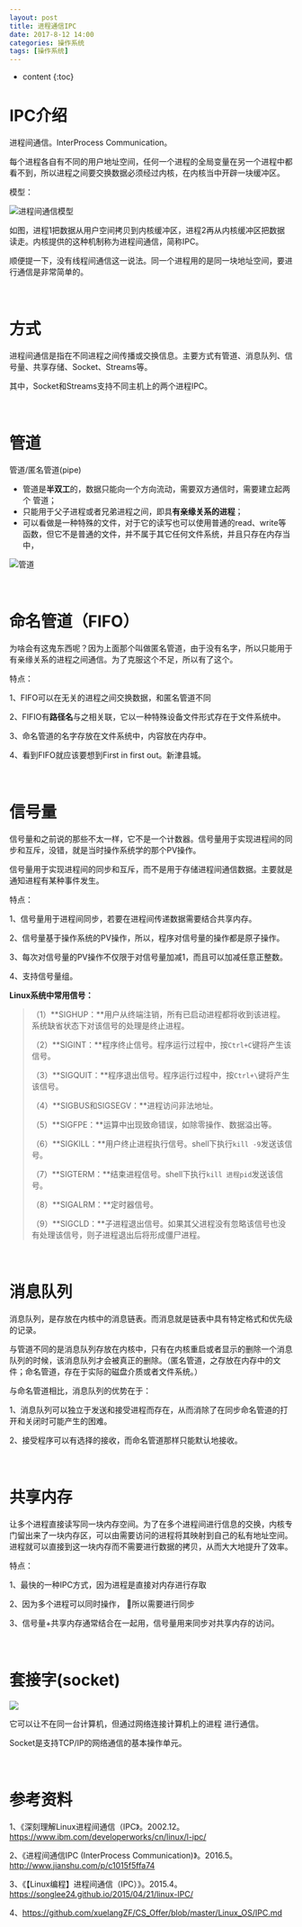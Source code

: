 ```yaml
---
layout: post
title: 进程通信IPC
date: 2017-8-12 14:00
categories: 操作系统
tags: [操作系统]
---
```


* content
{:toc} 
# IPC介绍

进程间通信。InterProcess Communication。

每个进程各自有不同的用户地址空间，任何一个进程的全局变量在另一个进程中都看不到，所以进程之间要交换数据必须经过内核，在内核当中开辟一块缓冲区。

模型：

![进程间通信模型](http://upload-images.jianshu.io/upload_images/1281379-76c95f147203c797.png?imageMogr2/auto-orient/strip%7CimageView2/2/w/1240)

如图，进程1把数据从用户空间拷贝到内核缓冲区，进程2再从内核缓冲区把数据读走。内核提供的这种机制称为进程间通信，简称IPC。

顺便提一下，没有线程间通信这一说法。同一个进程用的是同一块地址空间，要进行通信是非常简单的。

<br/>

# 方式

进程间通信是指在不同进程之间传播或交换信息。主要方式有管道、消息队列、信号量、共享存储、Socket、Streams等。

其中，Socket和Streams支持不同主机上的两个进程IPC。

<br/>

# 管道

管道/匿名管道(pipe)

- 管道是**半双工**的，数据只能向一个方向流动，需要双方通信时，需要建立起两个 管道；
- 只能用于父子进程或者兄弟进程之间，即具**有亲缘关系的进程**；
- 可以看做是一种特殊的文件，对于它的读写也可以使用普通的read、write等函数，但它不是普通的文件，并不属于其它任何文件系统，并且只存在内存当中，

![管道](http://img.blog.csdn.net/20150419223853807?watermark/2/text/aHR0cDovL2Jsb2cuY3Nkbi5uZXQvbGlzb25nbGlzb25nbGlzb25n/font/5a6L5L2T/fontsize/400/fill/I0JBQkFCMA==/dissolve/70/gravity/SouthEast)

<br/>

# 命名管道（FIFO）

为啥会有这鬼东西呢？因为上面那个叫做匿名管道，由于没有名字，所以只能用于有亲缘关系的进程之间通信。为了克服这个不足，所以有了这个。

特点：

1、FIFO可以在无关的进程之间交换数据，和匿名管道不同

2、FIFIO有**路径名**与之相关联，它以一种特殊设备文件形式存在于文件系统中。

3、命名管道的名字存放在文件系统中，内容放在内存中。

4、看到FIFO就应该要想到First in first out。新津县城。

<br/>

# 信号量

信号量和之前说的那些不太一样，它不是一个计数器。信号量用于实现进程间的同步和互斥，没错，就是当时操作系统学的那个PV操作。

信号量用于实现进程间的同步和互斥，而不是用于存储进程间通信数据。主要就是通知进程有某种事件发生。

特点：

1、信号量用于进程间同步，若要在进程间传递数据需要结合共享内存。

2、信号量基于操作系统的PV操作，所以，程序对信号量的操作都是原子操作。

3、每次对信号量的PV操作不仅限于对信号量加减1，而且可以加减任意正整数。

4、支持信号量组。

**Linux系统中常用信号：**

> （1）**SIGHUP：**用户从终端注销，所有已启动进程都将收到该进程。系统缺省状态下对该信号的处理是终止进程。
>
> （2）**SIGINT：**程序终止信号。程序运行过程中，按`Ctrl+C`键将产生该信号。
>
> （3）**SIGQUIT：**程序退出信号。程序运行过程中，按`Ctrl+\`键将产生该信号。
>
> （4）**SIGBUS和SIGSEGV：**进程访问非法地址。
>
> （5）**SIGFPE：**运算中出现致命错误，如除零操作、数据溢出等。
>
> （6）**SIGKILL：**用户终止进程执行信号。shell下执行`kill -9`发送该信号。
>
> （7）**SIGTERM：**结束进程信号。shell下执行`kill 进程pid`发送该信号。
>
> （8）**SIGALRM：**定时器信号。
>
> （9）**SIGCLD：**子进程退出信号。如果其父进程没有忽略该信号也没有处理该信号，则子进程退出后将形成僵尸进程。

<br/>

# 消息队列

消息队列，是存放在内核中的消息链表。而消息就是链表中具有特定格式和优先级的记录。

与管道不同的是消息队列存放在内核中，只有在内核重启或者显示的删除一个消息队列的时候，该消息队列才会被真正的删除。（匿名管道，之存放在内存中的文件；命名管道，存在于实际的磁盘介质或者文件系统。）

与命名管道相比，消息队列的优势在于：

1、消息队列可以独立于发送和接受进程而存在，从而消除了在同步命名管道的打开和关闭时可能产生的困难。

2、接受程序可以有选择的接收，而命名管道那样只能默认地接收。

<br/>

# 共享内存

让多个进程直接读写同一块内存空间。为了在多个进程间进行信息的交换，内核专门留出来了一块内存区，可以由需要访问的进程将其映射到自己的私有地址空间。进程就可以直接到这一块内存而不需要进行数据的拷贝，从而大大地提升了效率。

特点：

1、最快的一种IPC方式，因为进程是直接对内存进行存取

2、因为多个进程可以同时操作， 所以需要进行同步

3、信号量+共享内存通常结合在一起用，信号量用来同步对共享内存的访问。

<br/>

# 套接字(socket)

![](http://upload-images.jianshu.io/upload_images/1281379-2db1deb0115ec4f2.png?imageMogr2/auto-orient/strip%7CimageView2/2/w/1240)

它可以让不在同一台计算机，但通过网络连接计算机上的进程 进行通信。

Socket是支持TCP/IP的网络通信的基本操作单元。

<br/>

# 参考资料

1、《深刻理解Linux进程间通信（IPC》。2002.12。<https://www.ibm.com/developerworks/cn/linux/l-ipc/>

2、《进程间通信IPC (InterProcess Communication)》。2016.5。<http://www.jianshu.com/p/c1015f5ffa74>

3、《【Linux编程】进程间通信（IPC）》。2015.4。<https://songlee24.github.io/2015/04/21/linux-IPC/>

4、<https://github.com/xuelangZF/CS_Offer/blob/master/Linux_OS/IPC.md>

